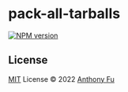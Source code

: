 # pack-all-tarballs

[![NPM version](https://img.shields.io/npm/v/pack-all-tarballs?color=a1b858&label=)](https://www.npmjs.com/package/pack-all-tarballs)

## License

[MIT](./LICENSE) License © 2022 [Anthony Fu](https://github.com/YuJianghao)
